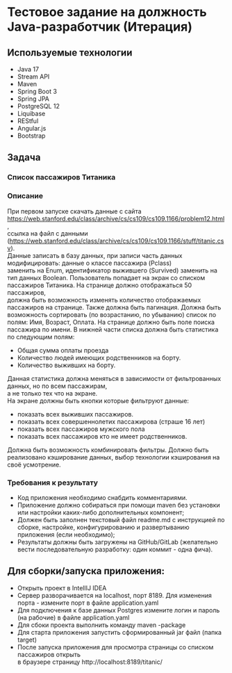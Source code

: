 # Тестовое задание на должность Java-разработчик (Итерация)

## Используемые технологии
- Java 17
- Stream API 
- Maven 
- Spring Boot  3
- Spring JPA 
- PostgreSQL 12
- Liquibase 
- REStful 
- Angular.js
- Bootstrap 

## Задача
### Список пассажиров Титаника
### Описание 
При первом запуске скачать данные с сайта https://web.stanford.edu/class/archive/cs/cs109/cs109.1166/problem12.html, \
ссылка на файл с данными (https://web.stanford.edu/class/archive/cs/cs109/cs109.1166/stuff/titanic.csv). \
Данные записать в базу данных, при записи часть данных модифицировать: данные о классе пассажира (Pclass) \
заменить на Enum, идентификатор выжившего (Survived) заменить на тип данных Boolean.
Пользователь попадает на экран со списком пассажиров Титаника. На странице должно отображаться 50 пассажиров,\
должна быть возможность изменять количество отображаемых пассажиров на странице. Также должна быть пагинация.
Должна быть возможность сортировать (по возрастанию, по убыванию) список по полям: Имя, Возраст, Оплата.
На странице должно быть поле поиска пассажира по имени.
В нижней части списка должна быть статистика по следующим полям:
- Общая сумма оплаты проезда
- Количество людей имеющих родственников на борту.
- Количество выживших на борту. 

Данная статистика должна меняться в зависимости от фильтрованных данных, но по всем пассажирам, \
а не только тех что на экране. \
На экране должны быть кнопки которые фильтруют данные:
- показать всех выживших пассажиров.
- показать всех совершеннолетих пассажирова (страше 16 лет)
- показать всех пассажиров мужского пола
- показать всех пассажиров кто не имеет родственников. 

Должна быть возможность комбинировать фильтры.
Должно быть реализовано кэширование данных, выбор технологии кэширования на своё усмотрение.

### Требования к результату
- Код приложения необходимо снабдить комментариями.
- Приложение должно собираться при помощи maven без установки или настройки каких-либо дополнительных компонент;
- Должен быть заполнен текстовый файл readme.md с инструкцией по сборке, настройке, конфигурированию и развертыванию приложения (если необходимо);
- Результаты должны быть загружены на GitHub/GitLab (желательно вести последовательную разработку: один коммит - одна фича).

## Для сборки/запуска приложения:
- Открыть проект в IntellIJ IDEA 
- Сервер разворачивается на localhost, порт 8189. Для изменения порта - измените порт в файле application.yaml
- Для подключения к базе данных Postgres измените логин и пароль (на рабочие) в файле application.yaml
- Для сбоки проекта выполнить команду maven -package
- Для старта приложения запустить сформированный jar файл (папка target)
- После запуска приложения для просмотра страницы со списком пассажиров открыть \
в браузере страницу http://localhost:8189/titanic/
